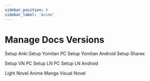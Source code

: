 ```yaml
---
sidebar_position: 6
sidebar_label: 'Anime'
---
```


# Manage Docs Versions

Setup Anki
Setup Yomitan PC
Setup Yomitan Android
Setup Sharex

Setup VN PC 
Setup LN PC
Setup LN Android


Light Novel 
Anime
Manga
Visual Novel